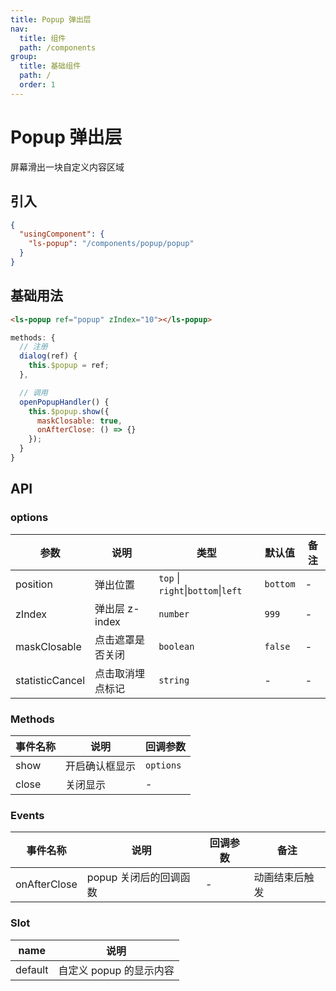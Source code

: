 ```yaml
---
title: Popup 弹出层
nav:
  title: 组件
  path: /components
group:
  title: 基础组件
  path: /
  order: 1
---
```


# Popup 弹出层

屏幕滑出一块自定义内容区域

## 引入

```json
{
  "usingComponent": {
    "ls-popup": "/components/popup/popup"
  }
}
```

## 基础用法

```html
<ls-popup ref="popup" zIndex="10"></ls-popup>
```

```js
methods: {
  // 注册
  dialog(ref) {
    this.$popup = ref;
  },

  // 调用
  openPopupHandler() {
    this.$popup.show({
      maskClosable: true,
      onAfterClose: () => {}
    });
  }
}
```

## API

### options

| 参数            | 说明             | 类型                               | 默认值   | 备注 |
| --------------- | ---------------- | ---------------------------------- | -------- | ---- |
| position        | 弹出位置         | `top` \| `right`\|`bottom`\|`left` | `bottom` | -    |
| zIndex          | 弹出层 z-index   | `number`                           | `999`    | -    |
| maskClosable    | 点击遮罩是否关闭 | `boolean`                          | `false`  | -    |
| statisticCancel | 点击取消埋点标记 | `string`                           | -        | -    |

### Methods

| 事件名称 | 说明           | 回调参数  |
| -------- | -------------- | --------- |
| show     | 开启确认框显示 | `options` |
| close    | 关闭显示       | -         |

### Events

| 事件名称     | 说明                   | 回调参数 | 备注           |
| ------------ | ---------------------- | -------- | -------------- |
| onAfterClose | popup 关闭后的回调函数 | -        | 动画结束后触发 |

### Slot

| name    | 说明                    |
| ------- | ----------------------- |
| default | 自定义 popup 的显示内容 |

